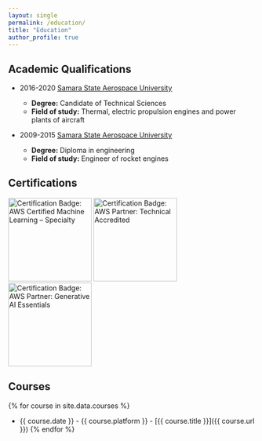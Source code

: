```yaml
---
layout: single
permalink: /education/
title: "Education"
author_profile: true
---
```


## Academic Qualifications

- 2016-2020 [Samara State Aerospace University](https://ssau.ru/english)
  - **Degree:** Candidate of Technical Sciences
  - **Field of study:** Thermal, electric propulsion engines and power plants of aircraft


- 2009-2015 [Samara State Aerospace University](https://ssau.ru/english)
  - **Degree:** Diploma in engineering
  - **Field of study:** Engineer of rocket engines

## Certifications
[<img src="https://images.credly.com/size/680x680/images/778bde6c-ad1c-4312-ac33-2fa40d50a147/image.png" width="170" height="170" alt="Certification Badge: AWS Certified Machine Learning – Specialty">](https://www.credly.com/badges/5a89e256-c9cb-406d-807a-f92196f588b9/public_url)
[<img src="https://images.credly.com/size/680x680/images/a253b994-caa6-4dd1-bf0e-434dd012b1f6/image.png" width="170" height="170" alt="Certification Badge: AWS Partner: Technical Accredited">](https://www.credly.com/badges/795e9bdb-affe-4022-bfab-c92b4561a2bb/public_url)
[<img src="https://images.credly.com/size/680x680/images/145a5de8-7390-4d57-b4cb-a10e2f9394e2/image.png" width="170" height="170" alt="Certification Badge: AWS Partner: Generative AI Essentials">](https://www.credly.com/badges/952d6682-5efe-40f8-a376-04f42d3de04d/public_url)

## Courses
{% for course in site.data.courses %}
- {{ course.date }} - {{ course.platform }} - [{{ course.title }}]({{ course.url }})
{% endfor %}
